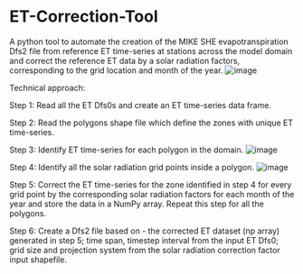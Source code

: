 # ET-Correction-Tool
A python tool to automate the creation of the MIKE SHE evapotranspiration Dfs2 file from reference ET time-series at stations across the model domain and correct the reference ET data by a solar radiation factors, corresponding to the grid location and month of the year. 
![image](https://user-images.githubusercontent.com/42157509/125534670-98e5a83c-8cdb-4975-b895-25db333fc1bf.png)

Technical approach: 

Step 1: Read all the ET Dfs0s and create an ET time-series data frame. 

Step 2: Read the polygons shape file which define the zones with unique ET time-series. 

Step 3: Identify ET time-series for each polygon in the domain. 
![image](https://user-images.githubusercontent.com/42157509/125534903-701cac8a-5f9c-492d-9635-3e4480beb4c4.png)

Step 4: Identify all the solar radiation grid points inside a polygon. 
![image](https://user-images.githubusercontent.com/42157509/125534918-9e1934b3-5da6-4b99-9360-7284268a4fbd.png)

Step 5: Correct the ET time-series for the zone identified in step 4 for every grid point by the corresponding solar radiation factors for each month of the year and store the data in a NumPy array. Repeat this step for all the polygons. 

Step 6: Create a Dfs2 file based on - the corrected ET dataset (np array) generated in step 5; time span, timestep interval from the input ET Dfs0; grid size and projection system from the solar radiation correction factor input shapefile.  
